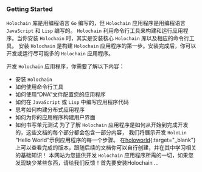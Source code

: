 ### Getting Started
`Holochain` 库是用编程语言 `Go` 编写的，但 `Holochain` 应用程序是用编程语言 `JavaScript` 和 `Lisp` 编写的。
`Holochain` 利用命令行工具来构建和运行应用程序。当你安装 `Holochain` 时，其实是安装核心 `Holochain` 库以及相应的命令行工具。
安装 `Holochain`  是构建 `Holochain` 应用程序的第一步。安装完成后，你可以开发或运行尽可能多的 `Holochain` 应用程序。

开发 `Holochain` 应用程序，你需要了解以下内容：
* 安装 `Holochain`
* 如何使用命令行工具
* 如何使用“DNA”文件配置您的应用程序
* 如何在 `JavaScript` 或 `Lisp` 中编写应用程序代码
* 思考如何构建分布式应用程序
* 如何为你的应用程序构建用户界面
* 如何书写单元测试
为了了解 `Holochain` 应用程序是如何从开始到完成开发的，这些文档的每个部分都会包含一部分内容，
我们将展示开发 `HoloLin` “Hello World”示例应用程序的每一个步骤。
在[holoworld](https://github.com/holochain/holoworld){:target="_blank"} 上可以查看完成的版本，跟随后续的文档你可以自行创建，并在其中学习相关的基础知识！
本网站为您提供开发 `Holochain` 应用程序所需的一切，如果您发现缺少某些东西，请给我们反馈！首先要安装Holochain ...
